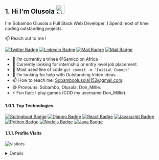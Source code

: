 ## 1. Hi I'm Olusola <img src="https://user-images.githubusercontent.com/1303154/88677602-1635ba80-d120-11ea-84d8-d263ba5fc3c0.gif" width="28px" height="28px" alt="hi">

I'm Sobambo Olusola a Full Stack Web Developer. I Spend most of time coding outstanding projects 

:mailbox: Reach out to me !

[![Twitter Badge](https://img.shields.io/badge/-@Millie_Wealthy-1ca0f1?style=flat&labelColor=1ca0f1&logo=twitter&logoColor=white&link=https://twitter.com/Millie_Wealthy)](https://twitter.com/Millie_Wealthy) [![Linkedin Badge](https://img.shields.io/badge/-Olusola-0e76a8?style=flat&labelColor=0e76a8&logo=linkedin&logoColor=white)](https://www.linkedin.com/in/sobambo-olusola/) [![Mail Badge](https://img.shields.io/badge/-@SobamboOlusola-e84393?style=flat&labelColor=e84393&logo=instagram&logoColor=white)](https://instagram.com/don_mi11ie) [![Mail Badge](https://img.shields.io/badge/-Sobambo-c0392b?style=flat&labelColor=c0392b&logo=gmail&logoColor=white)](mailto:Sobamboolusola1152@gmail.com)

<!-- TODO: Add last video link -->

- 🔭 I’m currently a trinee @Semicolon Africa
- 🔭 Currently looking for internship or entry level job placement.
- 🔭 Most used line of code `git commit -m "Initial Commit"`
- 🤔 I’m looking for help with Outstanding Video ideas.
- 📫 How to reach me: Sobamboolusola1152@gmail.com.
- 😄 Pronouns: Sobambo, Olusola, Don_Millie.
- ⚡ Fun fact: I play games (COD my username Don_Millie).

#### 1.0.1. Top Technologies

<!-- TODO: Make technologies links takes you to repositories -->

[![Springboot Badge](https://img.shields.io/badge/-Springboot-61DBFB?style=for-the-badge&labelColor=green&logo=springboot&logoColor=61DBFB)](#) [![Django Badge](https://img.shields.io/badge/-Django-61DBFB?style=for-the-badge&labelColor=green&logo=django&logoColor=61DBFB)](#) 
[![React Badge](https://img.shields.io/badge/-React-61DBFB?style=for-the-badge&labelColor=black&logo=react&logoColor=61DBFB)](#) [![Javascript Badge](https://img.shields.io/badge/-Javascript-F0DB4F?style=for-the-badge&labelColor=black&logo=javascript&logoColor=F0DB4F)](#) [![Python Badge](https://img.shields.io/badge/-Python-007acc?style=for-the-badge&labelColor=yellow&logo=python&logoColor=007acc)](#) [![Nodejs Badge](https://img.shields.io/badge/-Nodejs-3C873A?style=for-the-badge&labelColor=black&logo=node.js&logoColor=3C873A)](#) [![Java Badge](https://img.shields.io/badge/-Java-e535ab?style=for-the-badge&labelColor=white&logo=java&logoColor=e585ba)](#)




#### 1.1.1. Profile Visits 

![visitors](https://visitor-badge.glitch.me/badge?page_id=SobamboS.SobamboS)

<details>

#### 1.1.2. What is Sobamboport.com?

it's my personal portfolio for people to check out more about me and my works

#### 1.1.3. Coding Stats

<!--START_SECTION:waka-->
```text 
Java         15 hrs 41 mins  ████████████████████▓░░░░   82.29 % 
Python       5 hrs 41 mins   ███████████████    █▓░░░░   82.29 % 
HTML         1 hr 50 mins    ██▒░░░░░░░░░░░░░░░░░░░░░░   09.61 % 
Javascript   1 hr 27 mins    ██░░░░░░░░░░░░░░░░░░░░░░░   07.63 % 
CSS          2 mins          ░░░░░░░░░░░░░░░░░░░░░░░░░   00.25 % 
Database     2 mins          ░░░░░░░░░░░░░░░░░░░░░░░░░   00.19 % 
```
<!--END_SECTION:waka-->


</details>


